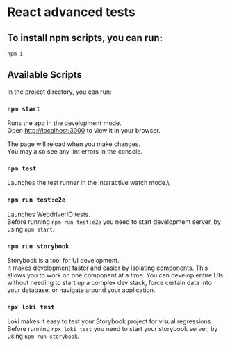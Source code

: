 # React advanced tests

## To install npm scripts, you can run:

`npm i`

## Available Scripts

In the project directory, you can run:

### `npm start`

Runs the app in the development mode.\
Open [http://localhost:3000](http://localhost:3000) to view it in your browser.

The page will reload when you make changes.\
You may also see any lint errors in the console.

### `npm test`

Launches the test runner in the interactive watch mode.\

### `npm run test:e2e`

Launches WebdriverIO tests.\
Before running `npm run test:e2e` you need to start development server, by using `npm start`.

### `npm run storybook`

Storybook is a tool for UI development.\
It makes development faster and easier by isolating components. This allows you to work on one component at a time. You can develop entire UIs without needing to start up a complex dev stack, force certain data into your database, or navigate around your application.

### `npx loki test`

Loki makes it easy to test your Storybook project for visual regressions. Before running `npx loki test` you need to start your storybook server, by using
`npm run storybook`.
